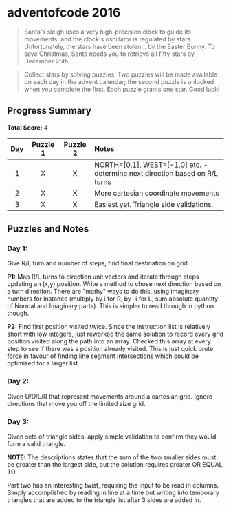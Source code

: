 # adventofcode 2016

> Santa's sleigh uses a very high-precision clock to guide its movements, and the clock's oscillator is regulated by stars. Unfortunately, the stars have been stolen... by the Easter Bunny. To save Christmas, Santa needs you to retrieve all fifty stars by December 25th.

> Collect stars by solving puzzles. Two puzzles will be made available on each day in the advent calendar; the second puzzle is unlocked when you complete the first. Each puzzle grants one star. Good luck!

## Progress Summary

**Total Score:** 4

| Day | Puzzle 1 | Puzzle 2 | Notes |
|:---:|:--------:|:--------:|:----- |
| 1 | X | X | NORTH=[0,1], WEST=[-1,0] etc. - determine next direction based on R/L turns |
| 2 | X | X | More cartesian coordinate movements |
| 3 | X | X | Easiest yet. Triangle side validations. |


## Puzzles and Notes

### Day 1:
Give R/L turn and number of steps, find final destination on grid

**P1:** Map R/L turns to direction unit vectors and iterate through steps updating an (x,y) position. Write a method to chose next direction based on a turn direction. There are "mathy" ways to do this, using imaginary numbers for instance (multiply by i for R, by -i for L, sum absolute quantity of Normal and Imaginary parts). This is simpler to read through in python though.

**P2:** Find first position visited twice. Since the instruction list is relatively short with low integers, just reworked the same solution to record every grid position visited along the path into an array. Checked this array at every step to see if there was a position already visited. This is just quick brute force in favour of finding line segment intersections which could be optimized for a larger list.


### Day 2:
Given U/D/L/R that represent movements around a cartesian grid. Ignore directions that move you off the limited size grid.

### Day 3:
Given sets of triangle sides, apply simple validation to confirm they would form a valid triangle.

**NOTE:** The descriptions states that the sum of the two smaller sides must be greater than the largest side, but the solution requires greater OR EQUAL TO.

Part two has an interesting twist, requiring the input to be read in columns. Simply accomplished by reading in line at a time but writing into temporary triangles that are added to the triangle list after 3 sides are added in.
 
